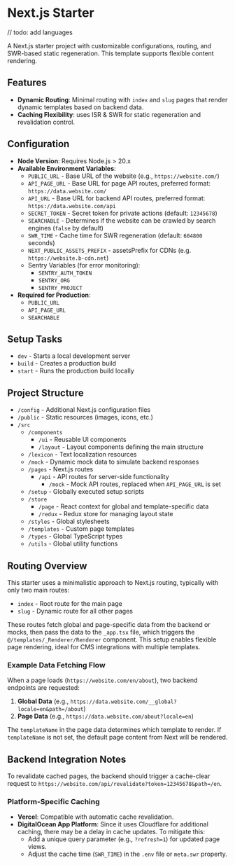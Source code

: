
# Next.js Starter

// todo: add languages

A Next.js starter project with customizable configurations, routing, and SWR-based static regeneration. This template supports flexible content rendering.

## Features
- **Dynamic Routing**: Minimal routing with `index` and `slug` pages that render dynamic templates based on backend data.
- **Caching Flexibility**: uses ISR & SWR for static regeneration and revalidation control.

## Configuration
- **Node Version**: Requires Node.js > 20.x
- **Available Environment Variables**:
  - `PUBLIC_URL` - Base URL of the website (e.g., `https://website.com/`)
  - `API_PAGE_URL` - Base URL for page API routes, preferred format: `https://data.website.com/`
  - `API_URL` - Base URL for backend API routes, preferred format: `https://data.website.com/api`
  - `SECRET_TOKEN` - Secret token for private actions (default: `12345678`)
  - `SEARCHABLE` - Determines if the website can be crawled by search engines (`false` by default)
  - `SWR_TIME` - Cache time for SWR regeneration (default: `604800` seconds)
  - `NEXT_PUBLIC_ASSETS_PREFIX` - assetsPrefix for CDNs (e.g. `https://website.b-cdn.net`)
  - Sentry Variables (for error monitoring):
    - `SENTRY_AUTH_TOKEN`
    - `SENTRY_ORG`
    - `SENTRY_PROJECT`
- **Required for Production**:
  - `PUBLIC_URL`
  - `API_PAGE_URL`
  - `SEARCHABLE`

## Setup Tasks
- `dev` - Starts a local development server
- `build` - Creates a production build
- `start` - Runs the production build locally

## Project Structure

- `/config` - Additional Next.js configuration files
- `/public` - Static resources (images, icons, etc.)
- `/src`
  - `/components`
    - `/ui` - Reusable UI components
    - `/layout` - Layout components defining the main structure
  - `/lexicon` - Text localization resources
  - `/mock` - Dynamic mock data to simulate backend responses
  - `/pages` - Next.js routes
    - `/api` - API routes for server-side functionality
      - `/mock` - Mock API routes, replaced when `API_PAGE_URL` is set
  - `/setup` - Globally executed setup scripts
  - `/store`
    - `/page` - React context for global and template-specific data
    - `/redux` - Redux store for managing layout state
  - `/styles` - Global stylesheets
  - `/templates` - Custom page templates
  - `/types` - Global TypeScript types
  - `/utils` - Global utility functions

## Routing Overview

This starter uses a minimalistic approach to Next.js routing, typically with only two main routes:
- `index` - Root route for the main page
- `slug` - Dynamic route for all other pages

These routes fetch global and page-specific data from the backend or mocks, then pass the data to the `_app.tsx` file, which triggers the `@/templates/_Renderer/Renderer` component. This setup enables flexible page rendering, ideal for CMS integrations with multiple templates.

### Example Data Fetching Flow
When a page loads (`https://website.com/en/about`), two backend endpoints are requested:
1. **Global Data** (e.g., `https://data.website.com/__global?locale=en&path=/about`)
2. **Page Data** (e.g., `https://data.website.com/about?locale=en`)

The `templateName` in the page data determines which template to render. If `templateName` is not set, the default page content from Next will be rendered.

## Backend Integration Notes
To revalidate cached pages, the backend should trigger a cache-clear request to `https://website.com/api/revalidate?token=12345678&path=/en`.

### Platform-Specific Caching
- **Vercel**: Compatible with automatic cache revalidation.
- **DigitalOcean App Platform**: Since it uses Cloudflare for additional caching, there may be a delay in cache updates. To mitigate this:
  - Add a unique query parameter (e.g., `?refresh=1`) for updated page views.
  - Adjust the cache time (`SWR_TIME`) in the `.env` file or `meta.swr` property.
